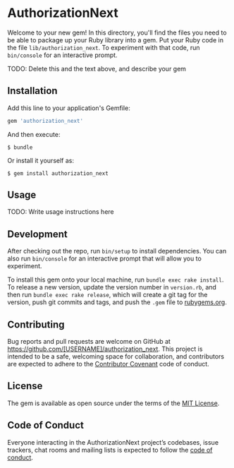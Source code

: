 # AuthorizationNext

Welcome to your new gem! In this directory, you'll find the files you need to be able to package up your Ruby library into a gem. Put your Ruby code in the file `lib/authorization_next`. To experiment with that code, run `bin/console` for an interactive prompt.

TODO: Delete this and the text above, and describe your gem

## Installation

Add this line to your application's Gemfile:

```ruby
gem 'authorization_next'
```

And then execute:

    $ bundle

Or install it yourself as:

    $ gem install authorization_next

## Usage

TODO: Write usage instructions here

## Development

After checking out the repo, run `bin/setup` to install dependencies. You can also run `bin/console` for an interactive prompt that will allow you to experiment.

To install this gem onto your local machine, run `bundle exec rake install`. To release a new version, update the version number in `version.rb`, and then run `bundle exec rake release`, which will create a git tag for the version, push git commits and tags, and push the `.gem` file to [rubygems.org](https://rubygems.org).

## Contributing

Bug reports and pull requests are welcome on GitHub at https://github.com/[USERNAME]/authorization_next. This project is intended to be a safe, welcoming space for collaboration, and contributors are expected to adhere to the [Contributor Covenant](http://contributor-covenant.org) code of conduct.

## License

The gem is available as open source under the terms of the [MIT License](https://opensource.org/licenses/MIT).

## Code of Conduct

Everyone interacting in the AuthorizationNext project’s codebases, issue trackers, chat rooms and mailing lists is expected to follow the [code of conduct](https://github.com/[USERNAME]/authorization/blob/master/CODE_OF_CONDUCT.md).
